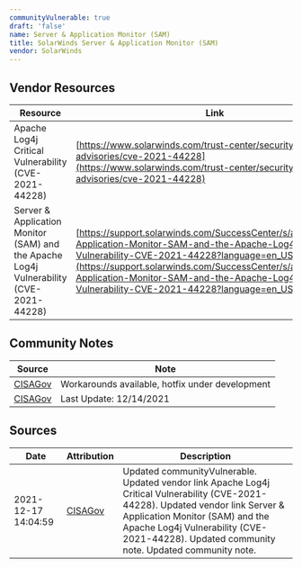 ```yaml
---
communityVulnerable: true
draft: 'false'
name: Server & Application Monitor (SAM)
title: SolarWinds Server & Application Monitor (SAM)
vendor: SolarWinds
---
```


## Vendor Resources
| Resource | Link |
| --- | --- |
| Apache Log4j Critical Vulnerability (CVE-2021-44228) | [https://www.solarwinds.com/trust-center/security-advisories/cve-2021-44228](https://www.solarwinds.com/trust-center/security-advisories/cve-2021-44228) |
| Server & Application Monitor (SAM) and the Apache Log4j Vulnerability (CVE-2021-44228) | [https://support.solarwinds.com/SuccessCenter/s/article/Server-Application-Monitor-SAM-and-the-Apache-Log4j-Vulnerability-CVE-2021-44228?language=en_US](https://support.solarwinds.com/SuccessCenter/s/article/Server-Application-Monitor-SAM-and-the-Apache-Log4j-Vulnerability-CVE-2021-44228?language=en_US) |


## Community Notes
| Source | Note |
| --- | --- |
| [CISAGov](https://raw.githubusercontent.com/cisagov/log4j-affected-db/develop/README.md) | Workarounds available, hotfix under development |
| [CISAGov](https://raw.githubusercontent.com/cisagov/log4j-affected-db/develop/README.md) | Last Update: 12/14/2021 |

## Sources
| Date | Attribution | Description |
| --- | --- | --- |
| 2021-12-17 14:04:59 | [CISAGov](https://raw.githubusercontent.com/cisagov/log4j-affected-db/develop/README.md) | Updated communityVulnerable. Updated vendor link Apache Log4j Critical Vulnerability (CVE-2021-44228). Updated vendor link Server & Application Monitor (SAM) and the Apache Log4j Vulnerability (CVE-2021-44228). Updated community note. Updated community note.  |
